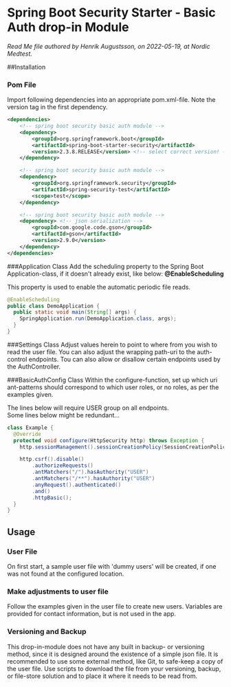 # Spring Boot Security Starter - Basic Auth drop-in Module
*Read Me file authored by Henrik Augustsson, on 2022-05-19, at Nordic Medtest.*

##Installation

### Pom File
Import following dependencies into an appropriate pom.xml-file.
Note the version tag in the first dependency.

```xml
<dependencies>
    <!-- spring boot security basic auth module -->
    <dependency>
        <groupId>org.springframework.boot</groupId>
        <artifactId>spring-boot-starter-security</artifactId>
        <version>2.3.8.RELEASE</version> <!-- select correct version! -->
    </dependency>

    <!-- spring boot security basic auth module -->
    <dependency>
        <groupId>org.springframework.security</groupId>
        <artifactId>spring-security-test</artifactId>
        <scope>test</scope>
    </dependency>

    <!-- spring boot security basic auth module -->
    <dependency> <!-- json serialization -->
        <groupId>com.google.code.gson</groupId>
        <artifactId>gson</artifactId>
        <version>2.9.0</version>
    </dependency>
</dependencies>

```
###Application Class
Add the scheduling property to the Spring Boot Application-class, if it doesn't already exist, like below: **@EnableScheduling**

This property is used to enable the automatic periodic file reads.

```java
@EnableScheduling
public class DemoApplication {
  public static void main(String[] args) {
    SpringApplication.run(DemoApplication.class, args);
  }
}
```

###Settings Class
Adjust values herein to point to where from you wish to read the user file. You can also adjust the wrapping path-uri to the auth-control endpoints. Tou can also allow or disallow certain endpoints used by the AuthController.

###BasicAuthConfig Class
Within the configure-function, set up which uri ant-patterns should correspond to which user roles, or no roles, as per the examples given.

The lines below will require USER group on all endpoints. <br> Some lines below might be redundant...

```java
class Example {
  @Override
  protected void configure(HttpSecurity http) throws Exception {
    http.sessionManagement().sessionCreationPolicy(SessionCreationPolicy.STATELESS);

    http.csrf().disable()
        .authorizeRequests()
        .antMatchers("/").hasAuthority("USER")
        .antMatchers("/**").hasAuthority("USER")
        .anyRequest().authenticated()
        .and()
        .httpBasic();
  }
}
```

## Usage
### User File
On first start, a sample user file with 'dummy users' will be created, if one was not found at the configured location.
### Make adjustments to user file
Follow the examples given in the user file to create new users. Variables are provided for contact information, but is not used in the app.
### Versioning and Backup
This drop-in-module does not have any built in backup- or versioning method, since it is designed around the existence of a simple json file. It is recommended to use some external method, like Git, to safe-keep a copy of the user file. Use scripts to download the file from your versioning, backup, or file-store solution and to place it where it needs to be read from.
